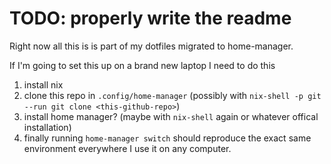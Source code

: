 



# TODO: properly write the readme 


Right now all this is is part of my dotfiles migrated to home-manager. 


If I'm going to set this up on a brand new laptop I need to do this


1. install nix
2. clone this repo in `.config/home-manager` (possibly with `nix-shell -p git --run git clone <this-github-repo>`)
3. install home manager? (maybe with `nix-shell` again or whatever offical installation)
4. finally running `home-manager switch` should reproduce the exact same environment everywhere I use it on any computer.



